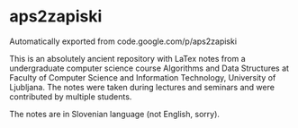 # aps2zapiski
Automatically exported from code.google.com/p/aps2zapiski

This is an absolutely ancient repository with LaTex notes from a undergraduate computer science course Algorithms and Data Structures at Faculty of Computer Science and Information Technology, University of Ljubljana.
The notes were taken during lectures and seminars and were contributed by multiple students.

The notes are in Slovenian language (not English, sorry).
